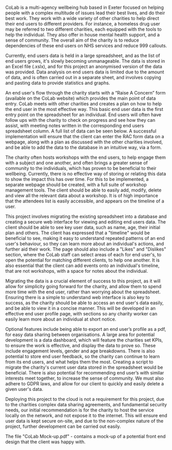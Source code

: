 CoLab is a multi-agency wellbeing hub based in Exeter focused on helping people with a complex multitude of issues lead their best lives, and do their best work. They work with a wide variety of other charities to help direct their end users to different providers. For instance, a homeless drug user may be referred to two different charities, each equipped with the tools to help the individual. They also offer in house mental health support, and a sense of community. The overall aim of the charity is to reduce dependencies of these end users on NHS services and reduce 999 callouts.




Currently, end users data is held in a large spreadsheet, and as the list of end users grows, it's slowly becoming unmanageable. The data is stored in an Excel file (.xslx), and for this project an anonymised version of the data was provided. Data analysis on end users data is limited due to the amount of data, and is often carried out in a separate sheet, and involves copying and pasting data to provide statistics and graphs. 




An end user's flow through the charity starts with a “Raise A Concern” form (available on the CoLab website) which provides the main point of data entry. CoLab meets with other charities and creates a plan on how to help the end user in the most effective way. This basic end user data is the first entry point on the spreadsheet for an individual. End users will often have follow ups with the charity to check on progress and see how they can assist, with meeting notes written in the corresponding end users spreadsheet column. A full list of data can be seen below. A successful implementation will ensure that the client can enter the RAC form data on a webpage, along with a plan as discussed with the other charities involved, and be able to add the data to the database in an intuitive way, via a form.




The charity often hosts workshops with the end users, to help engage them with a subject and one another, and often brings a greater sense of community to the individuals, which has proven to be beneficial to their wellbeing. Currently, there is no effective way of storing or relating this data to show the impact this has over time. For this to be implemented, a separate webpage should be created, with a full suite of workshop management tools. The client should be able to easily add, modify, delete and view all the relevant data about a workshop. It is of high importance that the attendees list is easily accessible, and appears on the timeline of a user.




This project involves migrating the existing spreadsheet into a database and creating a secure web interface for viewing and editing end users data. The client should be able to see key user data, such as name, age, their initial plan and others. The client has expressed that a "timeline" would be beneficial to see, making it easy to understand repeated patterns of an end user's behaviour, so they can learn more about an individual's actions, and further aid their work. The page should also include a "Likes" and "Dislikes" section, where the CoLab staff can select areas of each for end user's, to open the potential for matching different clients, to help one another. It is also essential that the client can add events onto an individual's timeline, that are not workshops, with a space for notes about the individual.




Migrating the data is a crucial element of success to this project, as it will allow for simplicity going forward for the charity, and allow them to spend more time with the end user, rather than worrying about the spreadsheet. Ensuring there is a simple to understand web interface is also key to success, as the charity should be able to access an end user's data easily, and be able to view it in a concise manner. This will be developed in an effective end user profile page, with sections so any charity worker can easily learn more about an individual at short notice.




Optional features include being able to export an end user’s profile as a pdf, for easy data sharing between organisations. A large area for potential development is a data dashboard, which will feature the charities set KPIs, to ensure the work is effective, and display the data to prove so. These include engagement levels, gender and age breakdowns. There is also potential to store end user feedback, so the charity can continue to learn from its end users, and what helps them the most. Creating a script to migrate the charity's current user data stored in the spreadsheet would be beneficial. There is also potential for recommending end user’s with similar interests meet together, to increase the sense of community. We must also adhere to GDPR laws, and allow for our client to quickly and easily delete a given user's data.




Deploying this project to the cloud is not a requirement for this project, due to the charities complex data sharing agreements, and fundamental security needs, our initial recommendation is for the charity to host the service locally on the network, and not expose it to the internet. This will ensure end user data is kept secure on-site, and due to the non-complex nature of the project, further development can be carried out easily.




The file "CoLab Mock-up.pdf" - contains a mock-up of a potential front end design that the client was happy with.
